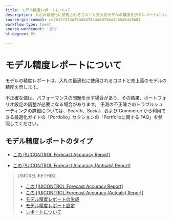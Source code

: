 ```yaml
---
title: モデル精度レポートについて
description: 入札の最適化に使用されるコストと売上高モデルの精度を示すレポートについて説明します。
source-git-commit: cd461f73f4a70a5647844a6075ba1c65d64a9b04
workflow-type: tm+mt
source-wordcount: '108'
ht-degree: 0%

---
```


# モデル精度レポートについて

モデルの精度レポートは、入札の最適化に使用されるコストと売上高のモデルの精度を示します。

不正確な値は、パフォーマンスの問題を示す場合があり、その結果、ポートフォリオ設定の調整が必要になる場合があります。 予測の不正確さのトラブルシューティングの詳細については、Search、Social、および Commerce から利用できる最適化ガイドの「Portfolio」セクションの「Portfolioに関する FAQ」を参照してください。<!-- verify convention for referencing Optimization Guide here -->

## モデル精度レポートのタイプ

* [この [!UICONTROL Forecast Accuracy Report]](forecast-accuracy-report.md)

* [この [!UICONTROL Forecast Accuracy (Actuals) Report]](forecast-accuracy-actuals-report.md)

>[!MORELIKETHIS]
>
>* [この [!UICONTROL Forecast Accuracy Report]](forecast-accuracy-report.md)
>* [この [!UICONTROL Forecast Accuracy (Actuals) Report]](forecast-accuracy-actuals-report.md)
>* [モデル精度レポートの生成](model-accuracy-report-generate.md)
>* [モデル精度レポート設定](/help/search-social-commerce/reports/management/model-accuracy/model-accuracy-report-settings.md)
>* [レポートについて](/help/search-social-commerce/reports/report-about.md)

